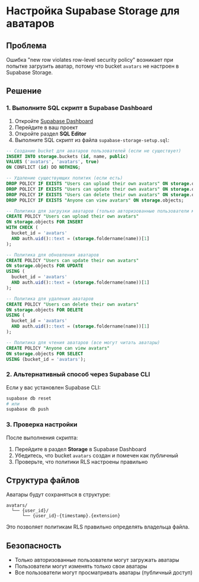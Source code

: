 # Настройка Supabase Storage для аватаров

## Проблема
Ошибка "new row violates row-level security policy" возникает при попытке загрузить аватар, потому что bucket `avatars` не настроен в Supabase Storage.

## Решение

### 1. Выполните SQL скрипт в Supabase Dashboard

1. Откройте [Supabase Dashboard](https://supabase.com/dashboard)
2. Перейдите в ваш проект
3. Откройте раздел **SQL Editor**
4. Выполните SQL скрипт из файла `supabase-storage-setup.sql`:

```sql
-- Создание bucket для аватаров пользователей (если не существует)
INSERT INTO storage.buckets (id, name, public)
VALUES ('avatars', 'avatars', true)
ON CONFLICT (id) DO NOTHING;

-- Удаление существующих политик (если есть)
DROP POLICY IF EXISTS "Users can upload their own avatars" ON storage.objects;
DROP POLICY IF EXISTS "Users can update their own avatars" ON storage.objects;
DROP POLICY IF EXISTS "Users can delete their own avatars" ON storage.objects;
DROP POLICY IF EXISTS "Anyone can view avatars" ON storage.objects;

-- Политика для загрузки аватаров (только авторизованные пользователи могут загружать свои аватары)
CREATE POLICY "Users can upload their own avatars"
ON storage.objects FOR INSERT
WITH CHECK (
  bucket_id = 'avatars' 
  AND auth.uid()::text = (storage.foldername(name))[1]
);

-- Политика для обновления аватаров
CREATE POLICY "Users can update their own avatars"
ON storage.objects FOR UPDATE
USING (
  bucket_id = 'avatars' 
  AND auth.uid()::text = (storage.foldername(name))[1]
);

-- Политика для удаления аватаров
CREATE POLICY "Users can delete their own avatars"
ON storage.objects FOR DELETE
USING (
  bucket_id = 'avatars' 
  AND auth.uid()::text = (storage.foldername(name))[1]
);

-- Политика для чтения аватаров (все могут читать аватары)
CREATE POLICY "Anyone can view avatars"
ON storage.objects FOR SELECT
USING (bucket_id = 'avatars');
```

### 2. Альтернативный способ через Supabase CLI

Если у вас установлен Supabase CLI:

```bash
supabase db reset
# или
supabase db push
```

### 3. Проверка настройки

После выполнения скрипта:

1. Перейдите в раздел **Storage** в Supabase Dashboard
2. Убедитесь, что bucket `avatars` создан и помечен как публичный
3. Проверьте, что политики RLS настроены правильно

## Структура файлов

Аватары будут сохраняться в структуре:
```
avatars/
  └── {user_id}/
      └── {user_id}-{timestamp}.{extension}
```

Это позволяет политикам RLS правильно определять владельца файла.

## Безопасность

- Только авторизованные пользователи могут загружать аватары
- Пользователи могут изменять только свои аватары
- Все пользователи могут просматривать аватары (публичный доступ)
